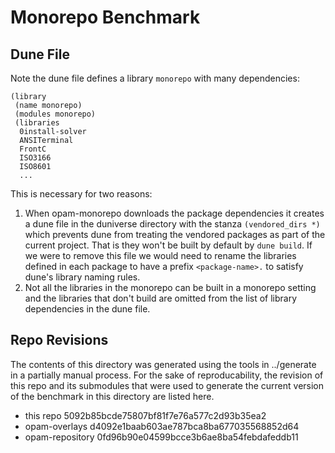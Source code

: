 # Monorepo Benchmark

## Dune File

Note the dune file defines a library `monorepo` with many dependencies:
```
(library
 (name monorepo)
 (modules monorepo)
 (libraries
  0install-solver
  ANSITerminal
  FrontC
  ISO3166
  ISO8601
  ...
```

This is necessary for two reasons:

1. When opam-monorepo downloads the package dependencies it creates a dune file
   in the duniverse directory with the stanza `(vendored_dirs *)` which prevents
   dune from treating the vendored packages as part of the current project.
   That is they won't be built by default by `dune build`. If we were to remove
   this file we would need to rename the libraries defined in each package to
   have a prefix `<package-name>.` to satisfy dune's library naming rules.
2. Not all the libraries in the monorepo can be built in a monorepo setting and
   the libraries that don't build are omitted from the list of library
   dependencies in the dune file.

## Repo Revisions

The contents of this directory was generated using the tools in ../generate in a
partially manual process. For the sake of reproducability, the revision of this
repo and its submodules that were used to generate the current version of the
benchmark in this directory are listed here.

- this repo 5092b85bcde75807bf81f7e76a577c2d93b35ea2
- opam-overlays d4092e1baab603ae787bca8ba677035568852d64
- opam-repository 0fd96b90e04599bcce3b6ae8ba54febdafeddb11

